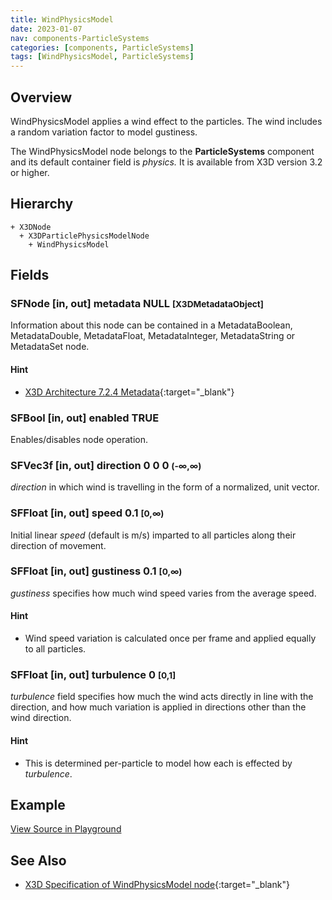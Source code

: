 ```yaml
---
title: WindPhysicsModel
date: 2023-01-07
nav: components-ParticleSystems
categories: [components, ParticleSystems]
tags: [WindPhysicsModel, ParticleSystems]
---
```

<style>
.post h3 {
  word-spacing: 0.2em;
}
</style>

## Overview

WindPhysicsModel applies a wind effect to the particles. The wind includes a random variation factor to model gustiness.

The WindPhysicsModel node belongs to the **ParticleSystems** component and its default container field is *physics.* It is available from X3D version 3.2 or higher.

## Hierarchy

```
+ X3DNode
  + X3DParticlePhysicsModelNode
    + WindPhysicsModel
```

## Fields

### SFNode [in, out] **metadata** NULL <small>[X3DMetadataObject]</small>

Information about this node can be contained in a MetadataBoolean, MetadataDouble, MetadataFloat, MetadataInteger, MetadataString or MetadataSet node.

#### Hint

- [X3D Architecture 7.2.4 Metadata](https://www.web3d.org/specifications/X3Dv4Draft/ISO-IEC19775-1v4-IS.proof//Part01/components/core.html#Metadata){:target="_blank"}

### SFBool [in, out] **enabled** TRUE

Enables/disables node operation.

### SFVec3f [in, out] **direction** 0 0 0 <small>(-∞,∞)</small>

*direction* in which wind is travelling in the form of a normalized, unit vector.

### SFFloat [in, out] **speed** 0.1 <small>[0,∞)</small>

Initial linear *speed* (default is m/s) imparted to all particles along their direction of movement.

### SFFloat [in, out] **gustiness** 0.1 <small>[0,∞)</small>

*gustiness* specifies how much wind speed varies from the average speed.

#### Hint

- Wind speed variation is calculated once per frame and applied equally to all particles.

### SFFloat [in, out] **turbulence** 0 <small>[0,1]</small>

*turbulence* field specifies how much the wind acts directly in line with the direction, and how much variation is applied in directions other than the wind direction.

#### Hint

- This is determined per-particle to model how each is effected by *turbulence*.

## Example

<x3d-canvas src="https://create3000.github.io/media/examples/ParticleSystems/WindPhysicsModel/WindPhysicsModel.x3d" update="auto"></x3d-canvas>

[View Source in Playground](/x_ite/playground/?url=https://create3000.github.io/media/examples/ParticleSystems/WindPhysicsModel/WindPhysicsModel.x3d)

## See Also

- [X3D Specification of WindPhysicsModel node](https://www.web3d.org/documents/specifications/19775-1/V4.0/Part01/components/particleSystems.html#WindPhysicsModel){:target="_blank"}
